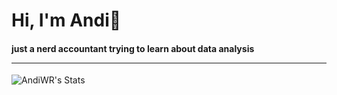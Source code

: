 
<!--
**AndiWR/AndiWR** is a ✨ _special_ ✨ repository because its `README.md` (this file) appears on your GitHub profile.

Here are some ideas to get you started:

- 🔭 I’m currently working on ...
- 🌱 I’m currently learning ...
- 👯 I’m looking to collaborate on ...
- 🤔 I’m looking for help with ...
- 💬 Ask me about ...
- 📫 How to reach me: ...
- 😄 Pronouns: ...
- ⚡ Fun fact: ...
-->

<h1>Hi, I'm Andi👋 </h1>

<h4>
just a nerd accountant trying to learn about data analysis

  ***
</h4>




![AndiWR's Stats](https://github-readme-stats.vercel.app/api?username=AndiWR&theme=vue-dark&show_icons=true&hide_border=false&count_private=true)


